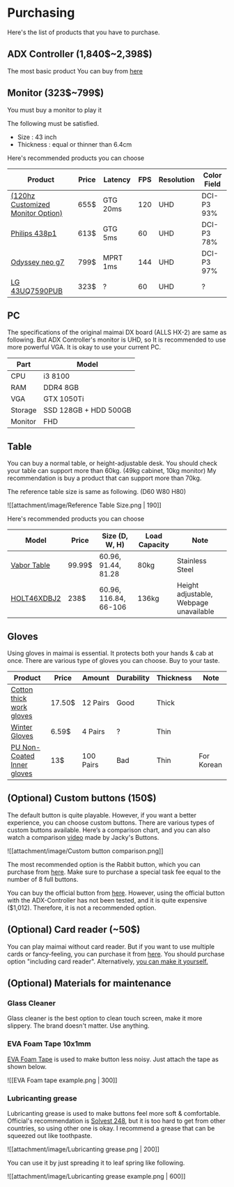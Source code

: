 # Purchasing

Here's the list of products that you have to purchase.

## ADX Controller (1,840\$~2,398\$)

The most basic product 
You can buy from [here](https://yuancon.store/controller/adx)

## Monitor (323\$~799\$)

You must buy a monitor to play it

The following must be satisfied.
- Size : 43 inch
- Thickness : equal or thinner than 6.4cm

Here's recommended products you can choose

| Product                                                                                                                                                            | Price | Latency  | FPS | Resolution | Color Field |
| ------------------------------------------------------------------------------------------------------------------------------------------------------------------ | ----- | -------- | --- | ---------- | ----------- |
| [(120hz Customized Monitor Option)](https://www.panelook.com/M430QVN02.2_AUO_43_LCM_overview_40890.html)                                                           | 655$  | GTG 20ms | 120 | UHD        | DCI-P3 93%  |
| [Philips 438p1](https://www.amazon.com.au/Philips-438P1-43inch-P-Line-Monitor/dp/B08KQ58YMN)                                                                       | 613$  | GTG 5ms  | 60  | UHD        | DCI-P3 78%  |
| [Odyssey neo g7](https://www.samsung.com/us/computing/monitors/gaming/43-odyssey-neo-g7-4k-uhd-144hz-1ms-vesa-display-hdr600-smart-gaming-monitor-ls43cg702nnxza/) | 799$  | MPRT 1ms | 144 | UHD        | DCI-P3 97%  |
| [LG 43UQ7590PUB](https://www.lg.com/us/tvs/lg-43uq7590pub-4k-uhd-tv)                                                                                               | 323$  | ?        | 60  | UHD        | ?           |

## PC

The specifications of the original maimai DX board (ALLS HX-2) are same as following.
But ADX Controller's monitor is UHD, so It is recommended to use more powerful VGA.
It is okay to use your current PC.

| Part    | Model                 |
| ------- | --------------------- |
| CPU     | i3 8100               |
| RAM     | DDR4 8GB              |
| VGA     | GTX 1050Ti            |
| Storage | SSD 128GB + HDD 500GB |
| Monitor | FHD                   |


## Table

You can buy a normal table, or height-adjustable desk.
You should check your table can support more than 60kg. (49kg cabinet, 10kg monitor)
My recommendation is buy a product that can support more than 70kg.

The reference table size is same as following. (D60 W80 H80)

![[attachment/image/Reference Table Size.png | 190]]

Here's recommended products you can choose

| Model                                                                                                              | Price  | Size (D, W, H)        | Load Capacity | Note                                   |
| ------------------------------------------------------------------------------------------------------------------ | ------ | --------------------- | ------------- | -------------------------------------- |
| [Vabor Table](https://www.amazon.com/dp/B07SC7C5WZ)                                                                | 99.99$ | 60.96, 91.44, 81.28   | 80kg          | Stainless Steel                        |
| [HOLT46XDBJ2](https://www.homedepot.com/p/Husky-46-in-Adjustable-Height-Work-Table-in-White-HOLT46XDBJ2/312063228) | 238$   | 60.96, 116.84, 66-106 | 136kg         | Height adjustable, Webpage unavailable |

## Gloves

Using gloves in maimai is essential. It protects both your hands & cab at once.
There are various type of gloves you can choose.
Buy to your taste.

| Product                                                                            | Price  | Amount    | Durability | Thickness | Note       |
| ---------------------------------------------------------------------------------- | ------ | --------- | ---------- | --------- | ---------- |
| [Cotton thick work gloves](https://www.ebay.com/itm/325739516337)                  | 17.50$ | 12 Pairs  | Good       | Thick     |            |
| [Winter Gloves]( Pairs)                                                            | 6.59$  | 4 Pairs   | ?          | Thin      |            |
| [PU Non-Coated Inner gloves](https://item.gmarket.co.kr/Item?goodscode=1895008259) | 13$    | 100 Pairs | Bad        | Thin      | For Korean |

## (Optional) Custom buttons (150$)

The default button is quite playable. However, if you want a better experience, you can choose custom buttons. There are various types of custom buttons available. Here’s a comparison chart, and you can also watch a comparison [video](https://www.youtube.com/watch?v=gLQwiHrYj9o) made by Jacky's Buttons.

![[attachment/image/Custom button comparison.png]]

The most recommended option is the Rabbit button, which you can purchase from [here](https://item.taobao.com/item.htm?id=660013732031&skuId=5395223410039&spm=a1z10.1-c.w4004-24097871292.3.37221e09DSieDY). 
Make sure to purchase a special task fee equal to the number of 8 full buttons.

You can buy the official button from [here](https://www.zax.com.au/product/8445-maimai-button-assy). 
However, using the official button with the ADX-Controller has not been tested, and it is quite expensive ($1,012). Therefore, it is not a recommended option.

## (Optional) Card reader (~50$)

You can play maimai without card reader.
But if you want to use multiple cards or fancy-feeling, you can purchase it from [here](https://market.m.taobao.com/app/idleFish-F2e/fish-pc/web/detail.html?id=741425871360).
You should purchase option "including card reader".
Alternatively, [you can make it yourself.](https://github.com/necoarcdotcom/Arduino-Aime-Reader)

## (Optional) Materials for maintenance

### Glass Cleaner

Glass cleaner is the best option to clean touch screen, make it more slippery.
The brand doesn't matter. Use anything.

### EVA Foam Tape 10x1mm

[EVA Foam Tape](https://www.amazon.com/Sponge-Equipment-Adhesive-Waterproof-Thickness/dp/B0C3VJM6Z2) is used to make button less noisy.
Just attach the tape as shown below.

![[EVA Foam tape example.png | 300]]

### Lubricanting grease

Lubricanting grease is used to make buttons feel more soft & comfortable.
Official's recommendation is [Solvest 248](https://stt-inc.co.jp/en/product-info/grease/), but it is too hard to get from other countries, so using other one is okay.
I recommend a grease that can be squeezed out like toothpaste.

![[attachment/image/Lubricanting grease.png | 200]]

You can use it by just spreading it to leaf spring like following.

![[attachment/image/Lubricanting grease example.png | 600]]